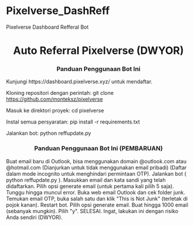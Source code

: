 # Pixelverse_DashReff
Pixelverse Dashboard Refferal Bot
<h1 align="center">Auto Referral Pixelverse (DWYOR)</h1>
<h3 align="center">Panduan Penggunaan Bot Ini</h3>
Kunjungi https://dashboard.pixelverse.xyz/ untuk mendaftar.

Kloning repositori dengan perintah: git clone https://github.com/monteksz/pixelverse

Masuk ke direktori proyek: cd pixelverse

Instal semua persyaratan: pip install -r requirements.txt

Jalankan bot: python reffupdate.py

<h3 align="center">Panduan Penggunaan Bot Ini (PEMBARUAN)</h3>
Buat email baru di Outlook, bisa menggunakan domain @outlook.com atau @hotmail.com (Dianjurkan untuk tidak menggunakan email pribadi) (Daftar dalam mode incognito untuk menghindari permintaan OTP).
Jalankan bot ( python reffupdate.py ).
Masukkan email dan kata sandi yang telah didaftarkan.
Pilih opsi generate email (untuk pertama kali pilih 5 saja).
Tunggu hingga muncul error.
Buka web email Outlook dan cek folder junk.
Temukan email OTP, buka salah satu dan klik "This is Not Junk" (terletak di pojok kanan).
Restart bot.
Pilih opsi generate email.
Buat hingga 1000 email (sebanyak mungkin).
Pilih "y".
SELESAI.
Ingat, lakukan ini dengan risiko Anda sendiri (DWYOR).
